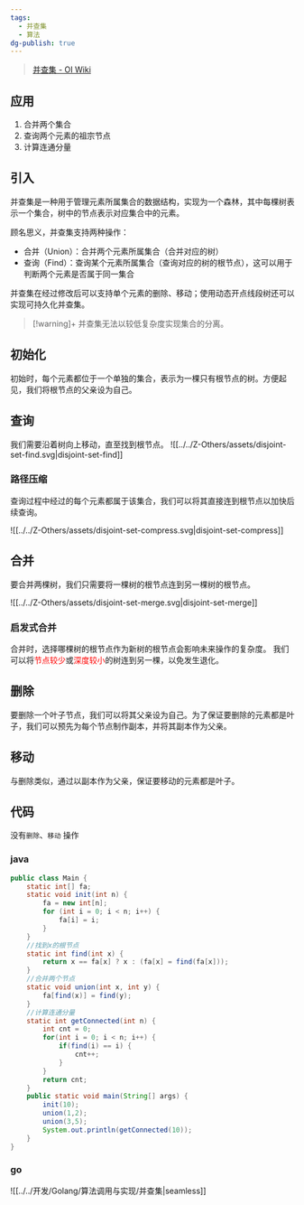 ```yaml
---
tags:
  - 并查集
  - 算法
dg-publish: true
---
```

> [并查集 - OI Wiki](https://oi-wiki.org/ds/dsu/)

## 应用
1. 合并两个集合
2. 查询两个元素的祖宗节点
3. 计算连通分量

## 引入

并查集是一种用于管理元素所属集合的数据结构，实现为一个森林，其中每棵树表示一个集合，树中的节点表示对应集合中的元素。

顾名思义，并查集支持两种操作：

- 合并（Union）：合并两个元素所属集合（合并对应的树）
- 查询（Find）：查询某个元素所属集合（查询对应的树的根节点），这可以用于判断两个元素是否属于同一集合

并查集在经过修改后可以支持单个元素的删除、移动；使用动态开点线段树还可以实现可持久化并查集。
> [!warning]+
> 并查集无法以较低复杂度实现集合的分离。

## 初始化

初始时，每个元素都位于一个单独的集合，表示为一棵只有根节点的树。方便起见，我们将根节点的父亲设为自己。
## 查询

我们需要沿着树向上移动，直至找到根节点。
![[../../Z-Others/assets/disjoint-set-find.svg|disjoint-set-find]]
### 路径压缩

查询过程中经过的每个元素都属于该集合，我们可以将其直接连到根节点以加快后续查询。

![[../../Z-Others/assets/disjoint-set-compress.svg|disjoint-set-compress]]
## 合并

要合并两棵树，我们只需要将一棵树的根节点连到另一棵树的根节点。

![[../../Z-Others/assets/disjoint-set-merge.svg|disjoint-set-merge]]
### 启发式合并

合并时，选择哪棵树的根节点作为新树的根节点会影响未来操作的复杂度。
我们可以将<font color="#ff0000">节点较少</font>或<font color="#ff0000">深度较小</font>的树连到另一棵，以免发生退化。

## 删除

要删除一个叶子节点，我们可以将其父亲设为自己。为了保证要删除的元素都是叶子，我们可以预先为每个节点制作副本，并将其副本作为父亲。

## 移动

与删除类似，通过以副本作为父亲，保证要移动的元素都是叶子。

## 代码
没有`删除`、`移动` 操作
### java
```java
public class Main {  
    static int[] fa;  
    static void init(int n) {  
        fa = new int[n];  
        for (int i = 0; i < n; i++) {  
            fa[i] = i;  
        }  
    }  
    //找到x的根节点  
    static int find(int x) {  
        return x == fa[x] ? x : (fa[x] = find(fa[x]));  
    }  
    //合并两个节点  
    static void union(int x, int y) {  
        fa[find(x)] = find(y);  
    }  
    //计算连通分量  
    static int getConnected(int n) {  
        int cnt = 0;  
        for(int i = 0; i < n; i++) {  
            if(find(i) == i) {  
                cnt++;  
            }  
        }  
        return cnt;  
    }  
    public static void main(String[] args) {  
        init(10);  
        union(1,2);  
        union(3,5);  
        System.out.println(getConnected(10));  
    }  
}
```
### go
![[../../开发/Golang/算法调用与实现/并查集|seamless]]